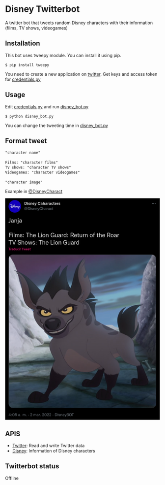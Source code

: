 # Disney Twitterbot

A twitter bot that tweets random Disney characters with their information (films, TV shows, videogames)

## Installation

This bot uses tweepy module. You can install it using pip.

```
$ pip install tweepy
```

You need to create a new application on [twitter](https://developer.twitter.com/en). Get keys and access token for [credentials.py](/credentials.py)

## Usage

Edit [credentials.py](/credentials.py) and run [disney_bot.py](/disney_bot.py)

```
$ python disney_bot.py
```
You can change the tweeting time in [disney_bot.py](/disney_bot.py)
## Format tweet

```
"character name"

Films: "character films"
TV shows: "character TV shows"
Videogames: "character videogames"

"character image"
```

Example in [@DisneyCharact](https://twitter.com/DisneyCharact)

![ExampleTweet](/example.png "Example tweet")

## APIS

- [Twitter](https://developer.twitter.com/en/docs): Read and write Twitter data	
- [Disney](https://disneyapi.dev/): Information of Disney characters

## Twitterbot status

Offline